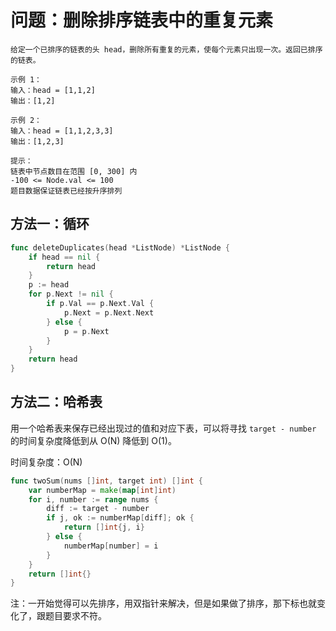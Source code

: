 # 问题：删除排序链表中的重复元素

```
给定一个已排序的链表的头 head，删除所有重复的元素，使每个元素只出现一次。返回已排序的链表。

示例 1：
输入：head = [1,1,2]
输出：[1,2]

示例 2：
输入：head = [1,1,2,3,3]
输出：[1,2,3]

提示：
链表中节点数目在范围 [0, 300] 内
-100 <= Node.val <= 100
题目数据保证链表已经按升序排列
```

## 方法一：循环

```go
func deleteDuplicates(head *ListNode) *ListNode {
    if head == nil {
        return head
    }
    p := head
    for p.Next != nil {
        if p.Val == p.Next.Val {
            p.Next = p.Next.Next
        } else {
            p = p.Next
        }
    }
    return head
}
```



## 方法二：哈希表

用一个哈希表来保存已经出现过的值和对应下表，可以将寻找 `target - number` 的时间复杂度降低到从 O(N) 降低到 O(1)。

时间复杂度：O(N)

```go
func twoSum(nums []int, target int) []int {
	var numberMap = make(map[int]int)
	for i, number := range nums {
		diff := target - number
		if j, ok := numberMap[diff]; ok {
			return []int{j, i}
		} else {
			numberMap[number] = i
		}
	}
	return []int{}
}
```

 注：一开始觉得可以先排序，用双指针来解决，但是如果做了排序，那下标也就变化了，跟题目要求不符。